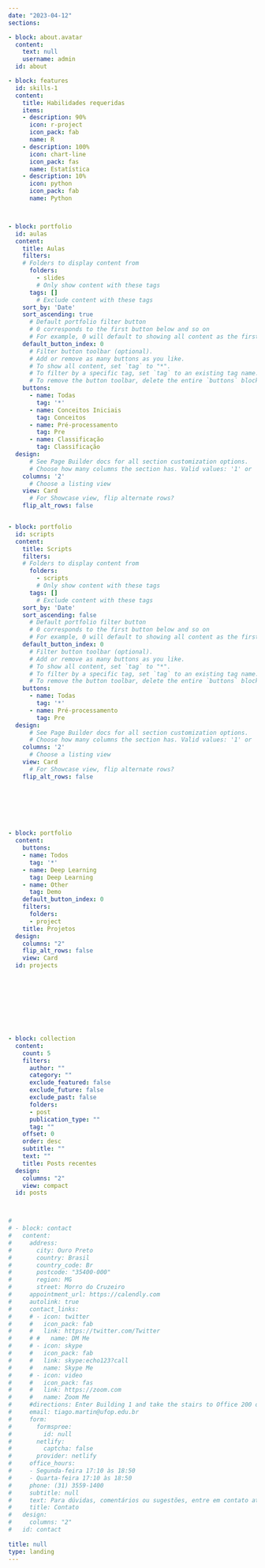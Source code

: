 ```yaml
---
date: "2023-04-12"
sections:

- block: about.avatar
  content:
    text: null
    username: admin
  id: about

- block: features
  id: skills-1
  content:
    title: Habilidades requeridas
    items:
    - description: 90%
      icon: r-project
      icon_pack: fab
      name: R
    - description: 100%
      icon: chart-line
      icon_pack: fas
      name: Estatística
    - description: 10%
      icon: python
      icon_pack: fab
      name: Python



- block: portfolio
  id: aulas
  content:
    title: Aulas
    filters:
    # Folders to display content from
      folders:
        - slides
        # Only show content with these tags
      tags: []
        # Exclude content with these tags
    sort_by: 'Date'
    sort_ascending: true
      # Default portfolio filter button
      # 0 corresponds to the first button below and so on
      # For example, 0 will default to showing all content as the first button below shows content with *any* tag
    default_button_index: 0
      # Filter button toolbar (optional).
      # Add or remove as many buttons as you like.
      # To show all content, set `tag` to "*".
      # To filter by a specific tag, set `tag` to an existing tag name.
      # To remove the button toolbar, delete the entire `buttons` block.
    buttons:
      - name: Todas
        tag: '*'
      - name: Conceitos Iniciais
        tag: Conceitos
      - name: Pré-processamento
        tag: Pre
      - name: Classificação
        tag: Classificação
  design:
      # See Page Builder docs for all section customization options.
      # Choose how many columns the section has. Valid values: '1' or '2'.
    columns: '2'
      # Choose a listing view
    view: Card
      # For Showcase view, flip alternate rows?
    flip_alt_rows: false


- block: portfolio
  id: scripts
  content:
    title: Scripts
    filters:
    # Folders to display content from
      folders:
        - scripts
        # Only show content with these tags
      tags: []
        # Exclude content with these tags
    sort_by: 'Date'
    sort_ascending: false
      # Default portfolio filter button
      # 0 corresponds to the first button below and so on
      # For example, 0 will default to showing all content as the first button below shows content with *any* tag
    default_button_index: 0
      # Filter button toolbar (optional).
      # Add or remove as many buttons as you like.
      # To show all content, set `tag` to "*".
      # To filter by a specific tag, set `tag` to an existing tag name.
      # To remove the button toolbar, delete the entire `buttons` block.
    buttons:
      - name: Todas
        tag: '*'
      - name: Pré-processamento
        tag: Pre
  design:
      # See Page Builder docs for all section customization options.
      # Choose how many columns the section has. Valid values: '1' or '2'.
    columns: '2'
      # Choose a listing view
    view: Card
      # For Showcase view, flip alternate rows?
    flip_alt_rows: false





  
  
- block: portfolio
  content:
    buttons:
    - name: Todos
      tag: '*'
    - name: Deep Learning
      tag: Deep Learning
    - name: Other
      tag: Demo
    default_button_index: 0
    filters:
      folders:
      - project
    title: Projetos
  design:
    columns: "2"
    flip_alt_rows: false
    view: Card
  id: projects
  
  
  
  

  
  
  
  
- block: collection
  content:
    count: 5
    filters:
      author: ""
      category: ""
      exclude_featured: false
      exclude_future: false
      exclude_past: false
      folders:
      - post
      publication_type: ""
      tag: ""
    offset: 0
    order: desc
    subtitle: ""
    text: ""
    title: Posts recentes
  design:
    columns: "2"
    view: compact
  id: posts



#   
# - block: contact
#   content:
#     address:
#       city: Ouro Preto
#       country: Brasil
#       country_code: Br
#       postcode: "35400-000"
#       region: MG
#       street: Morro do Cruzeiro
#     appointment_url: https://calendly.com
#     autolink: true
#     contact_links:
#     # - icon: twitter
#     #   icon_pack: fab
#     #   link: https://twitter.com/Twitter
#     # #   name: DM Me
#     # - icon: skype
#     #   icon_pack: fab
#     #   link: skype:echo123?call
#     #   name: Skype Me
#     # - icon: video
#     #   icon_pack: fas
#     #   link: https://zoom.com
#     #   name: Zoom Me
#     #directions: Enter Building 1 and take the stairs to Office 200 on Floor 2
#     email: tiago.martin@ufop.edu.br
#     form:
#       formspree:
#         id: null
#       netlify:
#         captcha: false
#       provider: netlify
#     office_hours:
#     - Segunda-feira 17:10 às 18:50
#     - Quarta-feira 17:10 às 18:50
#     phone: (31) 3559-1400
#     subtitle: null
#     text: Para dúvidas, comentários ou sugestões, entre em contato através do formulário abaixo
#     title: Contato
#   design:
#     columns: "2"
#   id: contact
  
title: null
type: landing
---
```

